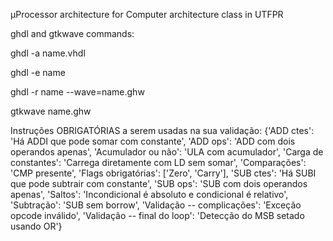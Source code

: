 µProcessor architecture for Computer architecture class in UTFPR


ghdl and gtkwave commands:

ghdl -a name.vhdl

ghdl -e name

ghdl -r name --wave=name.ghw

gtkwave name.ghw

Instruções OBRIGATÓRIAS a serem usadas na sua validação:
{'ADD ctes': 'Há ADDI que pode somar com constante',
 'ADD ops': 'ADD com dois operandos apenas',
 'Acumulador ou não': 'ULA com acumulador',
 'Carga de constantes': 'Carrega diretamente com LD sem somar',
 'Comparações': 'CMP presente',
 'Flags obrigatórias': ['Zero', 'Carry'],
 'SUB ctes': 'Há SUBI que pode subtrair com constante',
 'SUB ops': 'SUB com dois operandos apenas',
 'Saltos': 'Incondicional é absoluto e condicional é relativo',
 'Subtração': 'SUB sem borrow',
 'Validação -- complicações': 'Exceção opcode inválido',
 'Validação -- final do loop': 'Detecção do MSB setado usando OR'}